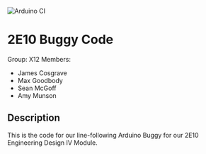 ![Arduino CI](https://github.com/SeanMcGoff/2E10-Buggy-Code/actions/workflows/test-compilation.yaml/badge.svg)

# 2E10 Buggy Code
Group: X12
Members: 
- James Cosgrave
- Max Goodbody
- Sean McGoff
- Amy Munson

## Description

This is the code for our line-following Arduino Buggy for our 2E10 Engineering Design IV Module.
